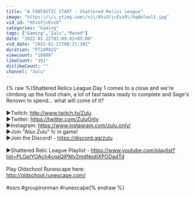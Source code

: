 ```yaml
---
title: "A FANTASTIC START - Shattered Relics League"
image: "https:\/\/i.ytimg.com\/vi\/KhiGfjcEvz0\/hqdefault.jpg"
vid_id: "KhiGfjcEvz0"
categories: "Gaming"
tags: ["Gaming","Zulu","Maxed"]
date: "2022-01-22T01:09:42+03:00"
vid_date: "2022-01-21T00:21:38Z"
duration: "PT24M42S"
viewcount: "18809"
likeCount: "391"
dislikeCount: ""
channel: "Zulu"
---
```

{% raw %}Shattered Relics League Day 1 comes to a close and we're climbing up the food chain, a lot of fast tasks ready to complete and Sage's Renown to spend... what will come of it?<br /><br />►Twitch: <a rel="nofollow" target="blank" href="http://www.twitch.tv/Zulu">http://www.twitch.tv/Zulu</a><br />►Twitter: <a rel="nofollow" target="blank" href="https://twitter.com/ZuluOnly">https://twitter.com/ZuluOnly</a><br />►Instagram: <a rel="nofollow" target="blank" href="https://www.instagram.com/zulu.only/">https://www.instagram.com/zulu.only/</a><br />►Join &quot;Also Zulu&quot; fc in game!<br />►Join the Discord! - <a rel="nofollow" target="blank" href="https://discord.gg/zulu">https://discord.gg/zulu</a><br /><br />►Shattered Relic League Playlist - <a rel="nofollow" target="blank" href="https://www.youtube.com/playlist?list=PLGpIYOAch4cqaQlPMv2mdNodiXPGDadTd">https://www.youtube.com/playlist?list=PLGpIYOAch4cqaQlPMv2mdNodiXPGDadTd</a><br /><br />Play Oldschool Runescape here:<br /><a rel="nofollow" target="blank" href="http://oldschool.runescape.com/">http://oldschool.runescape.com/</a><br /><br />#osrs #groupironman #runescape{% endraw %}
